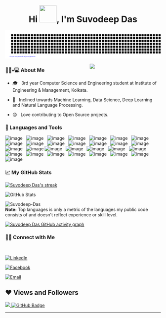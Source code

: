 <h1 align="center">Hi <img src="https://github.com/mitul3737/mitul3737/blob/main/Wave.gif" height="55px" width="55px">, I'm Suvodeep Das</h1>

<p align="center">
    <img src="https://github.com/Suvodeep-Das/Suvodeep-Das/blob/main/gitartwork.svg" />
</p>  

<img align='right' src="https://media3.giphy.com/media/VTtANKl0beDFQRLDTh/giphy.gif?cid=ecf05e47a3r9t3qpu53krkuvvzu2upzkng68p80vjttozqb7&rid=giphy.gif&ct=g" width="230">

<h3> 👨🏻•💻 About Me </h3>




- 🎓 &nbsp; 3rd year Computer Science and Engineering student at Institute of Engineering & Management, Kolkata.

- 🌱 &nbsp; Inclined towards Machine Learning, Data Science, Deep Learning and Natural Language Processing.

- 😊 &nbsp; Love contributing to Open Source projects.



<h3>🧰 Languages and Tools</h3>

![image](https://img.shields.io/badge/Python-14354C?style=for-the-badge&logo=python&logoColor=white)&nbsp;&nbsp;
![image](https://img.shields.io/badge/C-14354C?style=for-the-badge&logo=c&logoColor=white)&nbsp;&nbsp;
![image](https://img.shields.io/badge/C%2B%2B-00599C?style=for-the-badge&logo=c%2B%2B&logoColor=white)&nbsp;&nbsp;
![image](https://img.shields.io/badge/Java-14354C?style=for-the-badge&logo=java&logoColor=white)&nbsp;&nbsp;
![image](https://img.shields.io/badge/SQL-14354C?style=for-the-badge&logo=sql&logoColor=white)&nbsp;&nbsp;
![image](https://img.shields.io/badge/Spring%20Boot-27338e?style=for-the-badge&logo=spring%20boot&logoColor=white)&nbsp;&nbsp;
![image](https://img.shields.io/badge/Pandas-150458?style=for-the-badge&logo=pandas&logoColor=white)&nbsp;&nbsp;
![image](https://img.shields.io/badge/Scikit%20Learn-FF8282?style=for-the-badge&logo=scikit-learn&logoColor=white)&nbsp;&nbsp;
![image](https://img.shields.io/badge/Flask-14354C?style=for-the-badge&logo=flask&logoColor=white)&nbsp;&nbsp;
![image](https://img.shields.io/badge/VS%20Code-14354C?style=for-the-badge&logo=vscode&logoColor=white)&nbsp;&nbsp;
![image](https://img.shields.io/badge/Jupyter-F37626.svg?&style=for-the-badge&logo=Jupyter&logoColor=white)&nbsp;&nbsp;
![image](https://img.shields.io/badge/Conda-342B029.svg?&style=for-the-badge&logo=anaconda&logoColor=white)&nbsp;&nbsp;
![image](https://img.shields.io/badge/OpenCV-27338e?style=for-the-badge&logo=OpenCV&logoColor=white)&nbsp;&nbsp;
![image](https://img.shields.io/badge/Excel-000000?style=for-the-badge&logo=excel&logoColor=white)&nbsp;&nbsp;
![image](https://img.shields.io/badge/Linux-000000?style=for-the-badge&logo=linux&logoColor=white)&nbsp;&nbsp;
![image](https://img.shields.io/badge/Git-F05032?style=for-the-badge&logo=git&logoColor=white)
![image](https://img.shields.io/badge/GitHub-342B029.svg?&style=for-the-badge&logo=github&logoColor=white)&nbsp;&nbsp;
![image](https://img.shields.io/badge/MySQL-27338e?style=for-the-badge&logo=mysql&logoColor=white)&nbsp;&nbsp;
![image](https://img.shields.io/badge/HeidiSQL-27338e?style=for-the-badge&logo=heidisql&logoColor=white)&nbsp;&nbsp;
![image](https://img.shields.io/badge/H2%20Database-342B029.svg?&style=for-the-badge&logo=h2%20database&logoColor=white)&nbsp;&nbsp;
![image](https://img.shields.io/badge/Eclipse-14354C?style=for-the-badge&logo=eclipse&logoColor=white)&nbsp;&nbsp;
![image](https://img.shields.io/badge/Postman-14354C?style=for-the-badge&logo=postman&logoColor=white)&nbsp;&nbsp;
![image](https://img.shields.io/badge/Colab-F9AB00?style=for-the-badge&logo=Google%20Colab&logoColor=white)&nbsp;&nbsp;
![image](https://img.shields.io/badge/WordPress-27338e?style=for-the-badge&logo=wordpress&logoColor=white)&nbsp;&nbsp;
![image](https://img.shields.io/badge/SharePoint-14354C?style=for-the-badge&logo=share%20point&logoColor=white)&nbsp;&nbsp;
![image](https://img.shields.io/badge/Power%20Virtual%20Agents-F9AB00?style=for-the-badge&logo=power%20virtual%20agents&logoColor=white)&nbsp;&nbsp;
![image](https://img.shields.io/badge/Power%20Bi-27338e?style=for-the-badge&logo=powerbi&logoColor=white)&nbsp;&nbsp;
![image](https://img.shields.io/badge/Power%20Apps-27338e?style=for-the-badge&logo=power%20apps&logoColor=white)&nbsp;&nbsp;
![image](https://img.shields.io/badge/Power%20Automate-27338e?style=for-the-badge&logo=power%20automate&logoColor=white)&nbsp;&nbsp;


<h3>📈 My GitHub Stats</h3>

<a href="https://github.com/Suvodeep-Das/github-readme-streak-stats">
        <img title="🔥 Get streak stats for your profile at git.io/streak-stats" alt="Suvodeep Das's streak" src="https://github-readme-streak-stats.herokuapp.com/?user=Suvodeep-Das&theme=onedark&hide_border=true&stroke=0000&background=060A0CD0"/>
    </a>


![GitHub Stats](https://github-readme-stats.vercel.app/api/?username=Suvodeep-Das&show_icons=true&icon_color=1589F0&bg_color=30,e96443,904e95&title_color=fff&text_color=fff)

<img align="left" src="https://github-readme-stats.vercel.app/api/top-langs?username=Suvodeep-Das&show_icons=true&locale=en&layout=compact&theme=blue-green" width="500" alt="Suvodeep-Das" />
<b>Note:</b> Top languages is only a metric of the languages my public code consists of and doesn't reflect experience or skill level.

[![Suvodeep Das GitHub activity graph](https://github-readme-activity-graph.vercel.app/graph?username=Suvodeep-Das&theme=dracula)](https://github.com/ashutosh00710/github-readme-activity-graph)





<h3> 🤝🏻 Connect with Me </h3>

<br>



<p align="center">

  
<a href="https://www.linkedin.com/in/suvodeep-das-9541aa20a/"><img alt="LinkedIn" src="https://img.shields.io/badge/LinkedIn-Suvodeep%20Das-blue?style=flat-square&logo=linkedin"></a>

<a href="https://www.facebook.com/SuvodeepDas952"><img alt="Facebook" src="https://img.shields.io/badge/Facebook-Suvodeep%20Das-black?style=flat-square&logo=facebook"></a>

<a href="mailto:suvodeep568@gmail.com"><img alt="Email" src="https://img.shields.io/badge/Email-suvodeep568@gmail.com-blue?style=flat-square&logo=gmail"></a>

</p>

## ❤ Views and Followers
<a href="https://github.com/Suvodeep-Das/github-profile-views-counter">
    <img src="https://komarev.com/ghpvc/?username=Suvodeep-Das">
</a>
<a href="https://github.com/Suvodeep-Das?tab=followers"><img src="https://img.shields.io/github/followers/Suvodeep-Das?label=Followers&style=social" alt="GitHub Badge"></a>









<hr>
